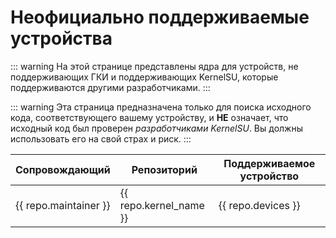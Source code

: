 # Неофициально поддерживаемые устройства

::: warning
На этой странице представлены ядра для устройств, не поддерживающих ГКИ и поддерживающих KernelSU, которые поддерживаются другими разработчиками.
:::

::: warning
Эта страница предназначена только для поиска исходного кода, соответствующего вашему устройству, и **НЕ** означает, что исходный код был проверен _разработчиками KernelSU_. Вы должны использовать его на свой страх и риск.
:::

<script setup>
import data from '../../repos.json'
</script>

<table>
   <thead>
      <tr>
         <th>Сопровождающий</th>
         <th>Репозиторий</th>
         <th>Поддерживаемое устройство</th>
      </tr>
   </thead>
   <tbody>
    <tr v-for="repo in data" :key="repo.devices">
        <td><a :href="repo.maintainer_link" target="_blank" rel="noreferrer">{{ repo.maintainer }}</a></td>
        <td><a :href="repo.kernel_link" target="_blank" rel="noreferrer">{{ repo.kernel_name }}</a></td>
        <td>{{ repo.devices }}</td>
    </tr>
   </tbody>
</table>
